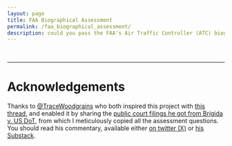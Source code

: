 ```yaml
---
layout: page
title: FAA Biographical Assessment
permalink: /faa_biographical_assessment/
description: could you pass the FAA's Air Traffic Controller (ATC) biographical assessment?
---
```


<!-- Note: when deploying, replace "development.js" with "production.min.js". -->
<script crossorigin src="https://unpkg.com/react@18/umd/react.development.js"></script>
<script crossorigin src="https://unpkg.com/react-dom@18/umd/react-dom.development.js"></script>
<!-- wired elements are cute -->
<script crossorigin type="module" src="https://unpkg.com/wired-elements?module"></script>

<link rel="stylesheet" href="/assets/css/faa_ba.css" />

<div id="parent" class="root"></div>
<script src="/assets/js/faa_ba.js" type="text/javascript"></script>
<br>

---

# Acknowledgements

Thanks to [@TraceWoodgrains](https://twitter.com/tracewoodgrains) who both inspired this project with [this thread](https://twitter.com/tracewoodgrains/status/1752197404768571629), and enabled it by sharing the [public court filings he got from Brigida v. US DoT](https://drive.google.com/drive/folders/17Vi9dDtZvbwHDafrygRGYcG888f-6PDs), from which I meticulously copied all the assessment questions. You should read his commentary, available either [on twitter (X)](https://twitter.com/tracewoodgrains/status/1752091831095939471) or [his Substack](https://www.tracingwoodgrains.com/p/the-faas-hiring-scandal-a-quick-overview).
